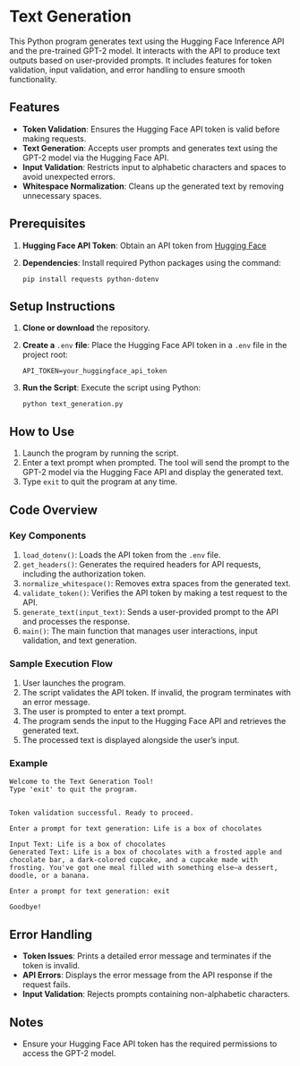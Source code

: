 # Text Generation
This Python program generates text using the Hugging Face Inference API and the pre-trained GPT-2 model. It interacts with the API to produce text outputs based on user-provided prompts. It includes features for token validation, input validation, and error handling to ensure smooth functionality.
## Features
- **Token Validation**: Ensures the Hugging Face API token is valid before making requests.
- **Text Generation**: Accepts user prompts and generates text using the GPT-2 model via the Hugging Face API.
- **Input Validation**: Restricts input to alphabetic characters and spaces to avoid unexpected errors.
- **Whitespace Normalization**: Cleans up the generated text by removing unnecessary spaces.
## Prerequisites
1. **Hugging Face API Token**: Obtain an API token from [Hugging Face](https://huggingface.co/)
2. **Dependencies**: Install required Python packages using the command:
   
   ```
   pip install requests python-dotenv
   ```
## Setup Instructions
1. **Clone or download** the repository.
2. **Create a** `.env` **file**: Place the Hugging Face API token in a `.env` file in the project root:

   ```
   API_TOKEN=your_huggingface_api_token
   ```
3. **Run the Script**: Execute the script using Python:

   ```
   python text_generation.py
   ```
## How to Use
1. Launch the program by running the script.
2. Enter a text prompt when prompted. The tool will send the prompt to the GPT-2 model via the Hugging Face API and display the generated text.
3. Type `exit` to quit the program at any time.
## Code Overview
### Key Components
1. `load_dotenv()`: Loads the API token from the `.env` file.
2. `get_headers()`: Generates the required headers for API requests, including the authorization token.
3. `normalize_whitespace()`: Removes extra spaces from the generated text.
4. `validate_token()`: Verifies the API token by making a test request to the API.
5. `generate_text(input_text)`: Sends a user-provided prompt to the API and processes the response.
6. `main()`: The main function that manages user interactions, input validation, and text generation.
### Sample Execution Flow
1. User launches the program.
2. The script validates the API token. If invalid, the program terminates with an error message.
3. The user is prompted to enter a text prompt.
4. The program sends the input to the Hugging Face API and retrieves the generated text.
5. The processed text is displayed alongside the user’s input.
### Example
```
Welcome to the Text Generation Tool!
Type 'exit' to quit the program.


Token validation successful. Ready to proceed.

Enter a prompt for text generation: Life is a box of chocolates

Input Text: Life is a box of chocolates
Generated Text: Life is a box of chocolates with a frosted apple and chocolate bar, a dark-colored cupcake, and a cupcake made with frosting. You've got one meal filled with something else—a dessert, doodle, or a banana.

Enter a prompt for text generation: exit

Goodbye!
```
## Error Handling
- **Token Issues**: Prints a detailed error message and terminates if the token is invalid.
- **API Errors**: Displays the error message from the API response if the request fails.
- **Input Validation**: Rejects prompts containing non-alphabetic characters.
## Notes
- Ensure your Hugging Face API token has the required permissions to access the GPT-2 model.
